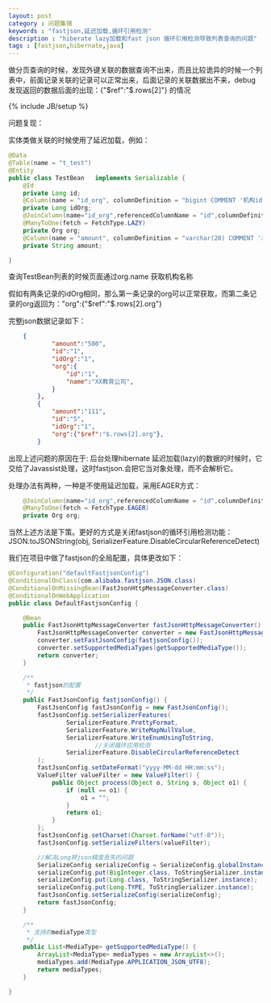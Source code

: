 ```yaml
---
layout: post
category : 问题集锦 
keywords : "fastjson,延迟加载,循环引用检测"
description : "hiberate lazy加载和fast json 循环引用检测导致列表查询的问题"
tags : [fastjson,hibernate,java]
---
```


做分页查询的时候，发现外键关联的数据查询不出来，而且比较诡异的时候一个列表中，前面记录关联的记录可以正常出来，后面记录的关联数据出不来，debug发现返回的数据后面的出现：{"$ref":"$.rows[2]"} 的情况

<!--break-->

{% include JB/setup %}


问题复现：

实体类做关联的时候使用了延迟加载，例如：

```java
@Data
@Table(name = "t_test")
@Entity
public class TestBean   implements Serializable {
    @Id
    private Long id;
    @Column(name = "id_org", columnDefinition = "bigint COMMENT '机构id'")
    private Long idOrg;
    @JoinColumn(name="id_org",referencedColumnName = "id",columnDefinition = "bigint COMMENT '机构id'",insertable = false,updatable = false)
    @ManyToOne(fetch = FetchType.LAZY)
    private Org org;
    @Column(name = "amount", columnDefinition = "varchar(20) COMMENT '总金额'")
    private String amount;

}
```

查询TestBean列表的时候页面通过org.name 获取机构名称

假如有两条记录的idOrg相同，那么第一条记录的org可以正常获取，而第二条记录的org返回为："org":{"$ref":"$.rows[2].org"}

完整json数据记录如下：

```json
	{
			"amount":"500",
			"id":"1",
			"idOrg":"1",
			"org":{
				"id":"1",
				"name":"XX教育公司",
			}
		},
		{
			"amount":"111",
			"id":"5",
			"idOrg":"1",
			"org":{"$ref":"$.rows[2].org"},
		}
```

出现上述问题的原因在于:
后台处理hibernate 延迟加载(lazy)的数据的时候时，它交给了Javassist处理，这时fastjson.会把它当对象处理，而不会解析它。

处理办法有两种，一种是不使用延迟加载，采用EAGER方式：

```java
    @JoinColumn(name="id_org",referencedColumnName = "id",columnDefinition = "bigint COMMENT '机构id'",insertable = false,updatable = false)
    @ManyToOne(fetch = FetchType.EAGER)
    private Org org;
```

当然上述方法是下策。更好的方式是关闭fastjson的循环引用检测功能：
JSON.toJSONString(obj, SerializerFeature.DisableCircularReferenceDetect)

我们在项目中做了fastjson的全局配置，具体更改如下：

```java
@Configuration("defaultFastjsonConfig")
@ConditionalOnClass(com.alibaba.fastjson.JSON.class)
@ConditionalOnMissingBean(FastJsonHttpMessageConverter.class)
@ConditionalOnWebApplication
public class DefaultFastjsonConfig {

    @Bean
    public FastJsonHttpMessageConverter fastJsonHttpMessageConverter() {
        FastJsonHttpMessageConverter converter = new FastJsonHttpMessageConverter();
        converter.setFastJsonConfig(fastjsonConfig());
        converter.setSupportedMediaTypes(getSupportedMediaType());
        return converter;
    }

    /**
     * fastjson的配置
     */
    public FastJsonConfig fastjsonConfig() {
        FastJsonConfig fastJsonConfig = new FastJsonConfig();
        fastJsonConfig.setSerializerFeatures(
                SerializerFeature.PrettyFormat,
                SerializerFeature.WriteMapNullValue,
                SerializerFeature.WriteEnumUsingToString,
				        //关闭循环应用检测
                SerializerFeature.DisableCircularReferenceDetect
        );
        fastJsonConfig.setDateFormat("yyyy-MM-dd HH:mm:ss");
        ValueFilter valueFilter = new ValueFilter() {
            public Object process(Object o, String s, Object o1) {
                if (null == o1) {
                    o1 = "";
                }
                return o1;
            }
        };
        fastJsonConfig.setCharset(Charset.forName("utf-8"));
        fastJsonConfig.setSerializeFilters(valueFilter);

        //解决Long转json精度丢失的问题
        SerializeConfig serializeConfig = SerializeConfig.globalInstance;
        serializeConfig.put(BigInteger.class, ToStringSerializer.instance);
        serializeConfig.put(Long.class, ToStringSerializer.instance);
        serializeConfig.put(Long.TYPE, ToStringSerializer.instance);
        fastJsonConfig.setSerializeConfig(serializeConfig);
        return fastJsonConfig;
    }

    /**
     * 支持的mediaType类型
     */
    public List<MediaType> getSupportedMediaType() {
        ArrayList<MediaType> mediaTypes = new ArrayList<>();
        mediaTypes.add(MediaType.APPLICATION_JSON_UTF8);
        return mediaTypes;
    }

}

```